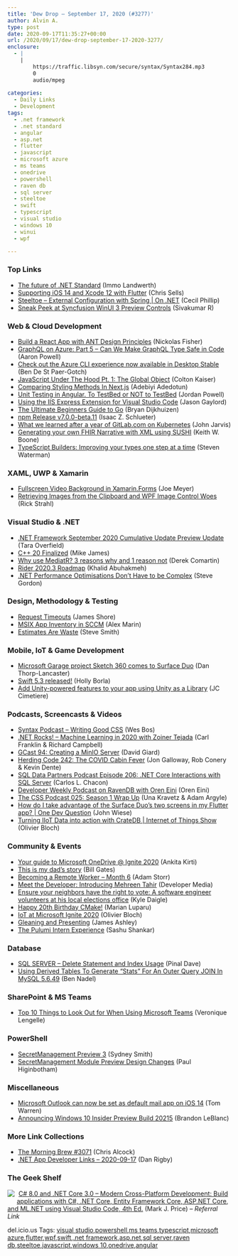 ```yaml
---
title: 'Dew Drop – September 17, 2020 (#3277)'
author: Alvin A.
type: post
date: 2020-09-17T11:35:27+00:00
url: /2020/09/17/dew-drop-september-17-2020-3277/
enclosure:
  - |
    |
        https://traffic.libsyn.com/secure/syntax/Syntax284.mp3
        0
        audio/mpeg
        
categories:
  - Daily Links
  - Development
tags:
  - .net framework
  - .net standard
  - angular
  - asp.net
  - flutter
  - javascript
  - microsoft azure
  - ms teams
  - onedrive
  - powershell
  - raven db
  - sql server
  - steeltoe
  - swift
  - typescript
  - visual studio
  - windows 10
  - winui
  - wpf

---
```

### <a name="top"></a>Top Links

  * <a href="https://devblogs.microsoft.com/dotnet/the-future-of-net-standard/?WT.mc_id=DOP-MVP-4025064" target="_blank" rel="noopener noreferrer">The future of .NET Standard</a> (Immo Landwerth)
  * <a href="https://medium.com/flutter/supporting-ios-14-and-xcode-12-with-flutter-15fe0062e98b?source=rss----4da7dfd21a33---4" target="_blank" rel="noopener noreferrer">Supporting iOS 14 and Xcode 12 with Flutter</a> (Chris Sells)
  * <a href="https://channel9.msdn.com/Shows/On-NET/Steeltoe-External-Configuration-with-Spring?WT.mc_id=DOP-MVP-4025064" target="_blank" rel="noopener noreferrer">Steeltoe &#8211; External Configuration with Spring | On .NET</a> (Cecil Phillip)
  * <a href="https://www.syncfusion.com/blogs/post/sneak-peek-at-syncfusion-winui-3-preview-controls.aspx" target="_blank" rel="noopener noreferrer">Sneak Peek at Syncfusion WinUI 3 Preview Controls</a> (Sivakumar R)



### <a name="web"></a>Web & Cloud Development

  * <a href="https://developer.okta.com/blog/2020/09/16/ant-design-react-app" target="_blank" rel="noopener noreferrer">Build a React App with ANT Design Principles</a> (Nickolas Fisher)
  * <a href="https://www.aaron-powell.com/posts/2020-09-17-graphql-on-azure-part-5-can-we-make-graphql-type-safe-in-code/" target="_blank" rel="noopener noreferrer">GraphQL on Azure: Part 5 &#8211; Can We Make GraphQL Type Safe in Code</a> (Aaron Powell)
  * <a href="https://www.docker.com/blog/check-out-the-azure-cli-experience-now-available-in-desktop-stable/" target="_blank" rel="noopener noreferrer">Check out the Azure CLI experience now available in Desktop Stable</a> (Ben De St Paer-Gotch)
  * <a href="https://codeburst.io/javascript-under-the-hood-pt-1-the-global-environment-332c8494413c?source=rss----61061eb0c96b---4" target="_blank" rel="noopener noreferrer">JavaScript Under The Hood Pt. 1: The Global Object</a> (Colton Kaiser)
  * <a href="https://smashingmagazine.com/2020/09/comparison-styling-methods-next-js/" target="_blank" rel="noopener noreferrer">Comparing Styling Methods In Next.js</a> (Adebiyi Adedotun)
  * <a href="https://dev.to/angular/unit-testing-in-angular-to-testbed-or-not-to-testbed-3g3b" target="_blank" rel="noopener noreferrer">Unit Testing in Angular. To TestBed or NOT to TestBed</a> (Jordan Powell)
  * <a href="https://www.jasongaylord.com/blog/2020/09/17/iis-express-extension-vs-code" target="_blank" rel="noopener noreferrer">Using the IIS Express Extension for Visual Studio Code</a> (Jason Gaylord)
  * <a href="https://codeburst.io/the-ultimate-beginners-guide-to-go-359baefefc6d?source=rss----61061eb0c96b---4" target="_blank" rel="noopener noreferrer">The Ultimate Beginners Guide to Go</a> (Bryan Dijkhuizen)
  * <a href="https://blog.npmjs.org/post/629438943993200641" target="_blank" rel="noopener noreferrer">npm Release v7.0.0-beta.11</a> (Isaac Z. Schlueter)
  * <a href="https://about.gitlab.com/blog/2020/09/16/year-of-kubernetes/" target="_blank" rel="noopener noreferrer">What we learned after a year of GitLab.com on Kubernetes</a> (John Jarvis)
  * <a href="http://feedproxy.google.com/~r/MotorcycleGuy/~3/8pSo5B3O1q0/generating-your-own-fhir-narrative-with.html" target="_blank" rel="noopener noreferrer">Generating your own FHIR Narrative with XML using SUSHI</a> (Keith W. Boone)
  * <a href="https://blog.scottlogic.com/2020/09/16/typescript-builders.html" target="_blank" rel="noopener noreferrer">TypeScript Builders: Improving your types one step at a time</a> (Steven Waterman)



### <a name="silverlight"></a>XAML, UWP & Xamarin

  * <a href="https://iwritecodesometimes.net/2020/09/16/fullscreen-video-background-in-xamarin-forms/" target="_blank" rel="noopener noreferrer">Fullscreen Video Background in Xamarin.Forms</a> (Joe Meyer)
  * <a href="http://feedproxy.google.com/~r/RickStrahl/~3/87a7tKI71s0/Retrieving-Images-from-the-Clipboard-and-WPF-Image-Control-Woes" target="_blank" rel="noopener noreferrer">Retrieving Images from the Clipboard and WPF Image Control Woes</a> (Rick Strahl)



### <a name="dotnet"></a>Visual Studio & .NET

  * <a href="https://devblogs.microsoft.com/dotnet/net-framework-september-2020-cumulative-update-preview-update/?WT.mc_id=DOP-MVP-4025064" target="_blank" rel="noopener noreferrer">.NET Framework September 2020 Cumulative Update Preview Update</a> (Tara Overfield)
  * <a href="http://www.i-programmer.info/news/184-cc/13999-c-20-finalized.html" target="_blank" rel="noopener noreferrer">C++ 20 Finalized</a> (Mike James)
  * <a href="https://codeopinion.com/why-use-mediatr-3-reasons-why-and-1-reason-not/?utm_source=rss&utm_medium=rss&utm_campaign=why-use-mediatr-3-reasons-why-and-1-reason-not" target="_blank" rel="noopener noreferrer">Why use MediatR? 3 reasons why and 1 reason not</a> (Derek Comartin)
  * <a href="https://blog.jetbrains.com/dotnet/2020/09/16/rider-2020-3-roadmap/" target="_blank" rel="noopener noreferrer">Rider 2020.3 Roadmap</a> (Khalid Abuhakmeh)
  * <a href="https://www.stevejgordon.co.uk/dotnet-performance-optimisations-dont-have-to-be-complex" target="_blank" rel="noopener noreferrer">.NET Performance Optimisations Don’t Have to be Complex</a> (Steve Gordon)



### <a name="design"></a>Design, Methodology & Testing

  * <a href="https://www.jamesshore.com/v2/projects/lunch-and-learn/request-timeouts" target="_blank" rel="noopener noreferrer">Request Timeouts</a> (James Shore)
  * <a href="https://www.advancedinstaller.com/msix-app-inventory-sccm.html" target="_blank" rel="noopener noreferrer">MSIX App Inventory in SCCM</a> (Alex Marin)
  * <a href="https://ardalis.com/estimates-are-waste/" target="_blank" rel="noopener noreferrer">Estimates Are Waste</a> (Steve Smith)



### <a name="mobile"></a>Mobile, IoT & Game Development

  * <a href="http://feedproxy.google.com/~r/androidcentral/~3/GIKiD_p0Cjk/sketch-360-lets-you-draw-panoramic-spherical-sketches-surface-duo" target="_blank" rel="noopener noreferrer">Microsoft Garage project Sketch 360 comes to Surface Duo</a> (Dan Thorp-Lancaster)
  * <a href="https://swift.org/blog/swift-5-3-released/" target="_blank" rel="noopener noreferrer">Swift 5.3 released!</a> (Holly Borla)
  * <a href="https://blogs.unity3d.com/2020/09/16/add-unity-powered-features-to-your-app-using-unity-as-a-library/" target="_blank" rel="noopener noreferrer">Add Unity-powered features to your app using Unity as a Library</a> (JC Cimetiere)



### <a name="podcasts"></a>Podcasts, Screencasts & Videos

  * <a href="https://traffic.libsyn.com/secure/syntax/Syntax284.mp3" target="_blank" rel="noopener noreferrer">Syntax Podcast &#8211; Writing Good CSS</a> (Wes Bos)
  * <a href="http://www.dotnetrocks.com/default.aspx?ShowNum=1705" target="_blank" rel="noopener noreferrer">.NET Rocks! &#8211; Machine Learning in 2020 with Zoiner Tejada</a> (Carl Franklin & Richard Campbell)
  * <a href="http://DavidGiard.com/2020/09/17/GCast94CreatingAMinIOServer.aspx" target="_blank" rel="noopener noreferrer">GCast 94: Creating a MinIO Server</a> (David Giard)
  * <a href="http://feedproxy.google.com/~r/HerdingCode/~3/wxf9s2ILpwk/" target="_blank" rel="noopener noreferrer">Herding Code 242: The COVID Cabin Fever</a> (Jon Galloway, Rob Conery & Kevin Dente)
  * <a href="https://sqldatapartners.com/2020/09/16/episode-206-net-core-interactions-with-sql-server/" target="_blank" rel="noopener noreferrer">SQL Data Partners Podcast Episode 206: .NET Core Interactions with SQL Server</a> (Carlos L. Chacon)
  * <a href="http://feedproxy.google.com/~r/AyendeRahien/~3/MzlYJ6v04PY/developer-weekly-podcast-on-ravendb-with-oren-eini" target="_blank" rel="noopener noreferrer">Developer Weekly Podcast on RavenDB with Oren Eini</a> (Oren Eini)
  * <a href="http://thecsspodcast.googledevelopers.libsynpro.com/025-season-1-wrap-up" target="_blank" rel="noopener noreferrer">The CSS Podcast 025: Season 1 Wrap Up</a> (Una Kravetz & Adam Argyle)
  * <a href="http://www.youtube.com/watch?v=BLkaB6xXg60" target="_blank" rel="noopener noreferrer">How do I take advantage of the Surface Duo&#8217;s two screens in my Flutter app? | One Dev Question</a> (John Wiese)
  * <a href="https://channel9.msdn.com/Shows/Internet-of-Things-Show/Turning-IIoT-Data-into-action-with-CrateDB?WT.mc_id=DOP-MVP-4025064" target="_blank" rel="noopener noreferrer">Turning IIoT Data into action with CrateDB | Internet of Things Show</a> (Olivier Bloch)



### <a name="events"></a>Community & Events

  * <a href="https://techcommunity.microsoft.com/t5/microsoft-onedrive-blog/your-guide-to-microsoft-onedrive-ignite-2020/ba-p/1675607?WT.mc_id=DOP-MVP-4025064" target="_blank" rel="noopener noreferrer">Your guide to Microsoft OneDrive @ Ignite 2020</a> (Ankita Kirti)
  * <a href="https://www.gatesnotes.com/About-Bill-Gates/William-Henry-Gates-II-obituary" target="_blank" rel="noopener noreferrer">This is my dad’s story</a> (Bill Gates)
  * <a href="http://feedproxy.google.com/~r/WestDiscGolf/~3/bJ2BiMkhR18/becoming-a-remote-worker-month-6" target="_blank" rel="noopener noreferrer">Becoming a Remote Worker &#8211; Month 6</a> (Adam Storr)
  * <a href="https://developermedia.com/meet-mehreen-tahir/" target="_blank" rel="noopener noreferrer">Meet the Developer: Introducing Mehreen Tahir</a> (Developer Media)
  * <a href="https://github.blog/2020-09-16-ensure-your-neighbors-have-the-right-to-vote-a-software-engineer-volunteers-at-a-local-elections-office/" target="_blank" rel="noopener noreferrer">Ensure your neighbors have the right to vote: A software engineer volunteers at his local elections office</a> (Kyle Daigle)
  * <a href="https://devblogs.microsoft.com/cppblog/happy-20th-birthday-cmake/?WT.mc_id=DOP-MVP-4025064" target="_blank" rel="noopener noreferrer">Happy 20th Birthday CMake!</a> (Marian Luparu)
  * <a href="https://techcommunity.microsoft.com/t5/internet-of-things/iot-at-microsoft-ignite-2020/ba-p/1673323?WT.mc_id=DOP-MVP-4025064" target="_blank" rel="noopener noreferrer">IoT at Microsoft Ignite 2020</a> (Olivier Bloch)
  * <a href="https://www.imaginativeuniversal.com/blog/2020/09/16/gleaning-and-presenting/" target="_blank" rel="noopener noreferrer">Gleaning and Presenting</a> (James Ashley)
  * <a href="https://www.pulumi.com/blog/the-pulumi-intern-experience/" target="_blank" rel="noopener noreferrer">The Pulumi Intern Experience</a> (Sashu Shankar)



### <a name="sql"></a>Database

  * <a href="https://blog.sqlauthority.com/2020/09/17/sql-server-delete-statement-and-index-usage/?utm_source=rss&utm_medium=rss&utm_campaign=sql-server-delete-statement-and-index-usage" target="_blank" rel="noopener noreferrer">SQL SERVER – Delete Statement and Index Usage</a> (Pinal Dave)
  * <a href="https://www.bennadel.com/blog/3895-using-derived-tables-to-generate-stats-for-an-outer-query-join-in-mysql-5-6-49.htm" target="_blank" rel="noopener noreferrer">Using Derived Tables To Generate &#8220;Stats&#8221; For An Outer Query JOIN In MySQL 5.6.49</a> (Ben Nadel)



### <a name="sp"></a>SharePoint & MS Teams

  * <a href="https://techcommunity.microsoft.com/t5/itops-talk-blog/top-10-things-to-look-out-for-when-using-microsoft-teams/ba-p/1662023?WT.mc_id=DOP-MVP-4025064" target="_blank" rel="noopener noreferrer">Top 10 Things to Look Out for When Using Microsoft Teams</a> (Veronique Lengelle)



### <a name="ps"></a>PowerShell

  * <a href="https://devblogs.microsoft.com/powershell/secretmanagement-preview-3/?WT.mc_id=DOP-MVP-4025064" target="_blank" rel="noopener noreferrer">SecretManagement Preview 3</a> (Sydney Smith)
  * <a href="https://devblogs.microsoft.com/powershell/secretmanagement-module-preview-design-changes/?WT.mc_id=DOP-MVP-4025064" target="_blank" rel="noopener noreferrer">SecretManagement Module Preview Design Changes</a> (Paul Higinbotham)



### <a name="misc"></a>Miscellaneous

  * <a href="https://www.theverge.com/2020/9/16/21440252/microsoft-outlook-ios-14-default-mail-app-update-release" target="_blank" rel="noopener noreferrer">Microsoft Outlook can now be set as default mail app on iOS 14</a> (Tom Warren)
  * <a href="https://blogs.windows.com/windows-insider/2020/09/16/announcing-windows-10-insider-preview-build-20215/?WT.mc_id=WD-MVP-4025064" target="_blank" rel="noopener noreferrer">Announcing Windows 10 Insider Preview Build 20215</a> (Brandon LeBlanc)



### <a name="links"></a>More Link Collections

  * <a href="http://feedproxy.google.com/~r/ReflectivePerspective/~3/9M-s9rZNsRY/" target="_blank" rel="noopener noreferrer">The Morning Brew #3071</a> (Chris Alcock)
  * <a href="https://links.danrigby.com/2020/09/app-developer-links-2020-09-17/" target="_blank" rel="noopener noreferrer">.NET App Developer Links &#8211; 2020-09-17</a> (Dan Rigby)



### <a name="shelf"></a>The Geek Shelf

<a href="https://www.amazon.com/dp/1788478126/?tag=amavin-20" target="_blank" rel="noopener noreferrer"><img decoding="async" align="left" style="margin: 0px 5px 10px 0px; border: 0px currentcolor; border-image: none; float: left; display: inline; background-image: none;" src="https://m.media-amazon.com/images/I/51draL1vcoL._SS135_.jpg" border="0" /></a>&nbsp;<a href="https://www.amazon.com/dp/1788478126/?tag=amavin-20" target="_blank" rel="noopener noreferrer">C# 8.0 and .NET Core 3.0 – Modern Cross-Platform Development: Build applications with C#, .NET Core, Entity Framework Core, ASP.NET Core, and ML.NET using Visual Studio Code, 4th Ed.</a> (Mark J. Price) _&#8211; Referral Link_



<div class="wlWriterEditableSmartContent" id="scid:77ECF5F8-D252-44F5-B4EB-D463C5396A79:d4e56e00-5b10-4067-854c-6a423eea9cf2" style="margin: 0px; padding: 0px; float: none; display: inline;">
  del.icio.us Tags: <a href="http://del.icio.us/popular/visual+studio" rel="tag">visual studio</a>,<a href="http://del.icio.us/popular/powershell" rel="tag">powershell</a>,<a href="http://del.icio.us/popular/ms+teams" rel="tag">ms teams</a>,<a href="http://del.icio.us/popular/typescript" rel="tag">typescript</a>,<a href="http://del.icio.us/popular/microsoft+azure" rel="tag">microsoft azure</a>,<a href="http://del.icio.us/popular/flutter" rel="tag">flutter</a>,<a href="http://del.icio.us/popular/wpf" rel="tag">wpf</a>,<a href="http://del.icio.us/popular/swift" rel="tag">swift</a>,<a href="http://del.icio.us/popular/.net+framework" rel="tag">.net framework</a>,<a href="http://del.icio.us/popular/asp.net" rel="tag">asp.net</a>,<a href="http://del.icio.us/popular/sql+server" rel="tag">sql server</a>,<a href="http://del.icio.us/popular/raven+db" rel="tag">raven db</a>,<a href="http://del.icio.us/popular/steeltoe" rel="tag">steeltoe</a>,<a href="http://del.icio.us/popular/javascript" rel="tag">javascript</a>,<a href="http://del.icio.us/popular/windows+10" rel="tag">windows 10</a>,<a href="http://del.icio.us/popular/onedrive" rel="tag">onedrive</a>,<a href="http://del.icio.us/popular/angular" rel="tag">angular</a>
</div>